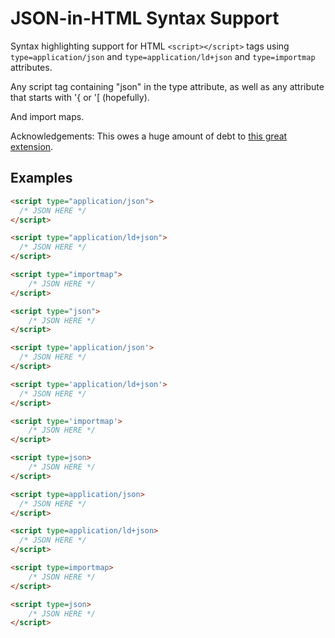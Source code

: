 # JSON-in-HTML Syntax Support

Syntax highlighting support for HTML `<script></script>` tags using `type=application/json` and `type=application/ld+json` and `type=importmap` attributes.

Any script tag containing "json" in the type attribute, as well as any attribute that starts with '{ or '[ (hopefully).

And import maps.

Acknowledgements:  This owes a huge amount of debt to [this great extension](https://github.com/panoply/vscode-json-script-tag).

## Examples

```html
<script type="application/json">
  /* JSON HERE */
</script>

<script type="application/ld+json">
  /* JSON HERE */
</script>

<script type="importmap">
    /* JSON HERE */
</script>

<script type="json">
    /* JSON HERE */
</script>

<script type='application/json'>
  /* JSON HERE */
</script>

<script type='application/ld+json'>
  /* JSON HERE */
</script>

<script type='importmap'>
    /* JSON HERE */
</script>

<script type=json>
    /* JSON HERE */
</script>

<script type=application/json>
  /* JSON HERE */
</script>

<script type=application/ld+json>
  /* JSON HERE */
</script>

<script type=importmap>
    /* JSON HERE */
</script>

<script type=json>
    /* JSON HERE */
</script>
```